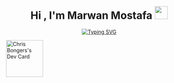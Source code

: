 <h1 align="center"><b>Hi , I'm Marwan Mostafa </b><img src="https://media.giphy.com/media/hvRJCLFzcasrR4ia7z/giphy.gif" width="35"></h1>


<p align="center">
<a href="https://git.io/typing-svg"><img src="https://readme-typing-svg.demolab.com?font=Roboto+Slab&pause=1000&center=true&vCenter=true&width=435&height=200&lines=Front-End+Developer;I'm+currently+learning+backend" alt="Typing SVG" /></a>
  </p>
 <a href="https://app.daily.dev/DailyDevTips">
    <img src="https://github.com/M-creed/M-creed/blob/main/devcard.svg" margin-left: auto;
  margin-right: auto;  width=100; alt="Chris Bongers's Dev Card" "/>
  </a>
